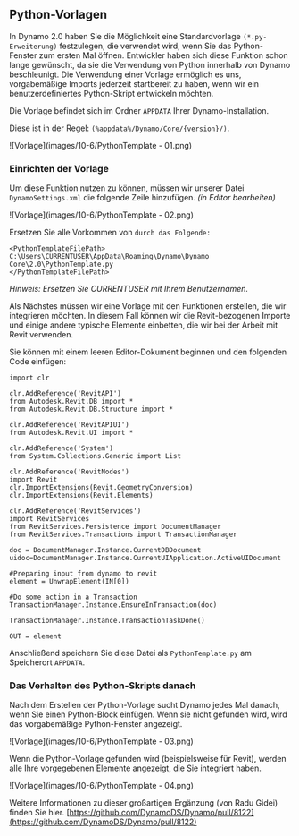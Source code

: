 

## Python-Vorlagen

In Dynamo 2.0 haben Sie die Möglichkeit eine Standardvorlage ```(*.py-Erweiterung)``` festzulegen, die verwendet wird, wenn Sie das Python-Fenster zum ersten Mal öffnen. Entwickler haben sich diese Funktion schon lange gewünscht, da sie die Verwendung von Python innerhalb von Dynamo beschleunigt. Die Verwendung einer Vorlage ermöglich es uns, vorgabemäßige Imports jederzeit startbereit zu haben, wenn wir ein benutzerdefiniertes Python-Skript entwickeln möchten.

Die Vorlage befindet sich im Ordner ```APPDATA``` Ihrer Dynamo-Installation.

Diese ist in der Regel: ```(%appdata%/Dynamo/Core/{version}/)```.

![Vorlage](images/10-6/PythonTemplate - 01.png)

### Einrichten der Vorlage

Um diese Funktion nutzen zu können, müssen wir unserer Datei ```DynamoSettings.xml``` die folgende Zeile hinzufügen. *(in Editor bearbeiten)*

![Vorlage](images/10-6/PythonTemplate - 02.png)

Ersetzen Sie alle Vorkommen von ```durch das Folgende:```

```
<PythonTemplateFilePath>
C:\Users\CURRENTUSER\AppData\Roaming\Dynamo\Dynamo Core\2.0\PythonTemplate.py
</PythonTemplateFilePath>
```

*Hinweis: Ersetzen Sie CURRENTUSER mit Ihrem Benutzernamen.*

Als Nächstes müssen wir eine Vorlage mit den Funktionen erstellen, die wir integrieren möchten. In diesem Fall können wir die Revit-bezogenen Importe und einige andere typische Elemente einbetten, die wir bei der Arbeit mit Revit verwenden.

Sie können mit einem leeren Editor-Dokument beginnen und den folgenden Code einfügen:

```
import clr

clr.AddReference('RevitAPI')
from Autodesk.Revit.DB import *
from Autodesk.Revit.DB.Structure import *

clr.AddReference('RevitAPIUI')
from Autodesk.Revit.UI import *

clr.AddReference('System')
from System.Collections.Generic import List

clr.AddReference('RevitNodes')
import Revit
clr.ImportExtensions(Revit.GeometryConversion)
clr.ImportExtensions(Revit.Elements)

clr.AddReference('RevitServices')
import RevitServices
from RevitServices.Persistence import DocumentManager
from RevitServices.Transactions import TransactionManager

doc = DocumentManager.Instance.CurrentDBDocument
uidoc=DocumentManager.Instance.CurrentUIApplication.ActiveUIDocument

#Preparing input from dynamo to revit
element = UnwrapElement(IN[0])

#Do some action in a Transaction
TransactionManager.Instance.EnsureInTransaction(doc)

TransactionManager.Instance.TransactionTaskDone()

OUT = element
```

Anschließend speichern Sie diese Datei als ```PythonTemplate.py``` am Speicherort ```APPDATA```.

### Das Verhalten des Python-Skripts danach

Nach dem Erstellen der Python-Vorlage sucht Dynamo jedes Mal danach, wenn Sie einen Python-Block einfügen. Wenn sie nicht gefunden wird, wird das vorgabemäßige Python-Fenster angezeigt.

![Vorlage](images/10-6/PythonTemplate - 03.png)

Wenn die Python-Vorlage gefunden wird (beispielsweise für Revit), werden alle Ihre vorgegebenen Elemente angezeigt, die Sie integriert haben.

![Vorlage](images/10-6/PythonTemplate - 04.png)

Weitere Informationen zu dieser großartigen Ergänzung (von Radu Gidei) finden Sie hier. [https://github.com/DynamoDS/Dynamo/pull/8122](https://github.com/DynamoDS/Dynamo/pull/8122)

